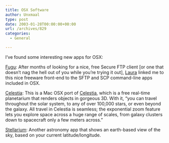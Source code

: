 ```yaml
---
title: OSX Software
author: Unxmaal
type: post
date: 2003-01-28T00:00:00+00:00
url: /archives/829
categories:
  - General

---
```

I&#8217;ve found some interesting new apps for OSX:

[Fugu][1]: After months of looking for a nice, free Secure FTP client [or one that doesn&#8217;t nag the hell out of you while you&#8217;re trying it out], [Laura][2] linked me to this nice freeware front-end to the SFTP and SCP command-line apps included in OSX.

[Celestia][3]: This is a Mac OSX port of [Celestia][4], which is a free real-time planetarium that renders objects in gorgeous 3D. With it, &#8220;you can travel throughout the solar system, to any of over 100,000 stars, or even beyond the galaxy. All travel in Celestia is seamless; the exponential zoom feature lets you explore space across a huge range of scales, from galaxy clusters down to spacecraft only a few meters across.&#8221;

[Stellarium][5]: Another astronomy app that shows an earth-based view of the sky, based on your current latitude/longitude.

 [1]: http://rsug.itd.umich.edu/software/fugu/
 [2]: http://unxmaal.com/cgi-bin/clickcount.cgi?action=jump&URL=http://www.mindspring.com/~morgaana/
 [3]: http://redivi.com/~bob/celestia.html
 [4]: http://www.shatters.net/celestia/
 [5]: http://stellarium.free.fr/
